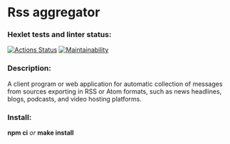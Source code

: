 # Rss aggregator

### Hexlet tests and linter status:
[![Actions Status](https://github.com/l4ught3r/frontend-project-11/actions/workflows/hexlet-check.yml/badge.svg)](https://github.com/l4ught3r/frontend-project-11/actions)
[![Maintainability](https://api.codeclimate.com/v1/badges/b5da8b98e43eeb665e0c/maintainability)](https://codeclimate.com/github/l4ught3r/frontend-project-11/maintainability)
### Description:
A client program or web application for automatic collection of messages from sources exporting in RSS or Atom formats, such as news headlines, blogs, podcasts, and video hosting platforms.
### Install:
**npm ci** _or_ **make install**
